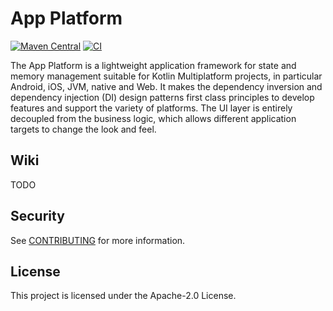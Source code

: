 # App Platform

[![Maven Central](https://img.shields.io/maven-central/v/software.amazon.app.platform/gradle-plugin.svg?label=Maven%20Central)](https://central.sonatype.com/search?smo=true&namespace=software.amazon.app.platform)
[![CI](https://github.com/amzn/app-platform/workflows/CI/badge.svg)](https://github.com/amzn/app-platform/actions?query=branch%3Amain)

The App Platform is a lightweight application framework for state and memory management suitable
for Kotlin Multiplatform projects, in particular Android, iOS, JVM, native and Web. It makes the
dependency inversion and dependency injection (DI) design patterns first class principles to develop
features and support the variety of platforms. The UI layer is entirely decoupled from the business logic,
which allows different application targets to change the look and feel.

## Wiki

TODO

## Security

See [CONTRIBUTING](CONTRIBUTING.md#security-issue-notifications) for more information.

## License

This project is licensed under the Apache-2.0 License.
